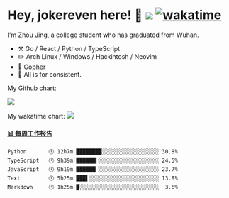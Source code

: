 # Hey, jokereven here! 👋 ![](https://visitor-badge.laobi.icu/badge?page_id=jokereven.readme) [![wakatime](https://wakatime.com/badge/user/eada5769-12fd-41f7-af3d-65254494dce1.svg)](https://wakatime.com/@eada5769-12fd-41f7-af3d-65254494dce1)

I'm Zhou Jing, a college student who has graduated from Wuhan.
-   :hammer_and_pick: Go / React / Python / TypeScript
-   :pencil2: Arch Linux / Windows / Hackintosh / Neovim
-   :seedling: Gopher
-   :thought_balloon: All is for consistent.

My Github chart:

![](https://ghchart.rshah.org/JonnieWayy)

My wakatime chart:
![](https://wakatime.com/share/@jokereven/1679dc82-4bf9-4b63-9203-390d608503de.png)

<!-- waka-box start -->
#### <a href="https://gist.github.com/9f8118785e2d128d746db5f61b0e0a2a" target="_blank">📊 每周工作报告</a>
```text
Python       🕓 12h7m ████████░░░░░░░░░░░░░░░░░░ 30.8%
TypeScript   🕓 9h39m ██████▍░░░░░░░░░░░░░░░░░░░ 24.5%
JavaScript   🕓 9h19m ██████▏░░░░░░░░░░░░░░░░░░░ 23.7%
Text         🕓 5h25m ███▌░░░░░░░░░░░░░░░░░░░░░░ 13.8%
Markdown     🕓 1h25m ▉░░░░░░░░░░░░░░░░░░░░░░░░░  3.6%
```
<!-- Powered by https://github.com/journey-ad/waka-box-go . -->
<!-- waka-box end -->
